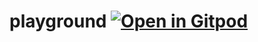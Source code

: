 # playground [![Open in Gitpod](https://gitpod.io/button/open-in-gitpod.svg)](https://gitpod.io/#https://github.com/maksimr/ui)
